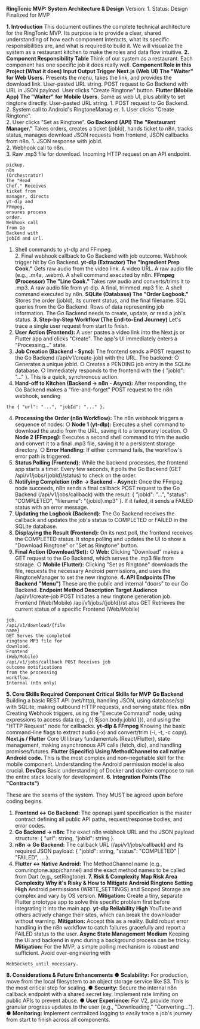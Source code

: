 **RingTonic MVP: System Architecture & Design**
Version: 1.
Status: Design Finalized for MVP

**1. Introduction**
This document outlines the complete technical architecture for the RingTonic MVP. Its
purpose is to provide a clear, shared understanding of how each component interacts,
what its specific responsibilities are, and what is required to build it. We will visualize
the system as a restaurant kitchen to make the roles and data flow intuitive.
**2. Component Responsibility Table**
Think of our system as a restaurant. Each component has one specific job it does
really well.
    **Component Role in this**
       **Project (What**
       **it does)**
          **Input Output Trigger**
    **Next.js (Web**
    **UI)**
       **The "Waiter"**
       **for Web Users.**
       Presents the
       menu, takes the
       link, and
       provides the
       download link.
          User-pasted
          URL string.
             POST request to
             Go Backend
             with URL in
             JSON payload.
                User clicks
                "Create
                Ringtone"
                button.
    **Flutter (Mobile**
    **App)**
       **The "Waiter"**
       **for Mobile**
       **Users.** Same as
       web UI, plus
       ability to set
       ringtone
       directly.
          User-pasted
          URL string.
             1. POST request
             to Go
             Backend.<br>2.
             System call to
             Android's
             RingtoneManag
             er.
                1. User clicks
                "Create
                Ringtone".<br>2.
                User clicks "Set
                as Ringtone".
    **Go Backend**
    **(API)**
       **The**
       **"Restaurant**
       **Manager."**
       Takes orders,
       creates a ticket
       (jobId), hands
       ticket to n8n,
       tracks status,
       manages
       download
          JSON requests
          from frontend,
          JSON callbacks
          from n8n.
             1. JSON
             response with
             jobId.<br>2.
             Webhook call to
             n8n.<br>3. Raw
             .mp3 file for
             download.
                Incoming HTTP
                request on an
                API endpoint.


```
pickup.
n8n
(Orchestrator)
The "Head
Chef." Receives
ticket from
manager, directs
yt-dlp and
FFmpeg,
ensures process
order.
Webhook call
from Go
Backend with
jobId and url.
```
1. Shell
commands to
yt-dlp and
FFmpeg.<br>2.
Final webhook
callback to Go
Backend with
job outcome.
    Webhook
    trigger hit by Go
    Backend.
**yt-dlp
(Extractor)
The "Ingredient
Prep Cook."**
Gets raw audio
from the video
link.
A video URL. A raw audio file
(e.g., .m4a,
.webm).
A shell
command
executed by
n8n.
**FFmpeg
(Processor)
The "Line
Cook."** Takes
raw audio and
converts/trims it
to .mp3.
A raw audio file
from yt-dlp.
A final, trimmed
.mp3 file.
A shell
command
executed by
n8n.
**SQLite
(Database)
The "Order
Logbook."**
Stores the order
(jobId), its
current status,
and the final
filename.
SQL queries
from the Go
Backend.
Rows of data
representing job
information.
The Go Backend
needs to create,
update, or read
a job's status.
**3. Step-by-Step Workflow (The End-to-End Journey)**
Let's trace a single user request from start to finish.
1. **User Action (Frontend):** A user pastes a video link into the Next.js or Flutter app
and clicks "Create". The app's UI immediately enters a "Processing..." state.
2. **Job Creation (Backend - Sync):** The frontend sends a POST request to the Go
Backend (/api/v1/create-job) with the URL. The backend:
○ Generates a unique jobId.
○ Creates a PENDING job entry in the SQLite database.
○ Immediately responds to the frontend with the { "jobId": "..." }. This is a quick,
synchronous action.
3. **Hand-off to Kitchen (Backend -> n8n - Async):** After responding, the Go
Backend makes a "fire-and-forget" POST request to the n8n webhook, sending


```
the { "url": "...", "jobId": "..." }.
```
4. **Processing the Order (n8n Workflow):** The n8n webhook triggers a sequence of
    nodes:
       ○ **Node 1 (yt-dlp):** Executes a shell command to download the audio from the
          URL, saving it to a temporary location.
       ○ **Node 2 (FFmpeg):** Executes a second shell command to trim the audio and
          convert it to a final .mp3 file, saving it to a persistent storage directory.
       ○ **Error Handling:** If either command fails, the workflow's error path is
          triggered.
5. **Status Polling (Frontend):** While the backend processes, the frontend app starts
    a timer. Every few seconds, it polls the Go Backend (GET
    /api/v1/jobs/{jobId}/status) to check on the order.
6. **Notifying Completion (n8n -> Backend - Async):** Once the FFmpeg node
    succeeds, n8n sends a final callback POST request to the Go Backend
    (/api/v1/jobs/callback) with the result: { "jobId": "...", "status": "COMPLETED",
    "filename": "{jobId}.mp3" }. If it failed, it sends a FAILED status with an error
    message.
7. **Updating the Logbook (Backend):** The Go Backend receives the callback and
    updates the job's status to COMPLETED or FAILED in the SQLite database.
8. **Displaying the Result (Frontend):** On its next poll, the frontend receives the
    COMPLETED status. It stops polling and updates the UI to show a "Download
    Ringtone" or "Set as Ringtone" button.
9. **Final Action (Download/Set):**
    ○ **Web:** Clicking "Download" makes a GET request to the Go Backend, which
       serves the .mp3 file from storage.
    ○ **Mobile (Flutter):** Clicking "Set as Ringtone" downloads the file, requests the
       necessary Android permissions, and uses the RingtoneManager to set the
       new ringtone.
**4. API Endpoints (The Backend "Menu")**
These are the public and internal "doors" to our Go Backend.
**Endpoint Method Description Target Audience**
/api/v1/create-job POST Initiates a new
ringtone generation
job.
Frontend
(Web/Mobile)
/api/v1/jobs/{jobId}/st
atus
GET Retrieves the current
status of a specific
Frontend
(Web/Mobile)


```
job.
/api/v1/download/{file
name}
GET Serves the completed
ringtone MP3 file for
download.
Frontend
(Web/Mobile)
/api/v1/jobs/callback POST Receives job
outcome notifications
from the processing
workflow.
Internal (n8n only)
```
**5. Core Skills Required**
    **Component Critical Skills for MVP**
    **Go Backend** Building a basic REST API (net/http), handling
       JSON, using database/sql with SQLite, making
       outbound HTTP requests, and serving static
       files.
    **n8n** Creating Webhook triggers, using the "Execute
       Command" node, using expressions to access
       data (e.g., {{ $json.body.jobId }}), and using the
       "HTTP Request" node for callbacks.
    **yt-dlp & FFmpeg** Knowing the basic command-line flags to
       extract audio (-x) and convert/trim (-i, -t, -c
       copy).
    **Next.js / Flutter** Core UI library fundamentals (React/Flutter),
       state management, making asynchronous API
       calls (fetch, dio), and handling
       promises/futures.
    **Flutter (Specific) Using MethodChannel to call native Android**
       **code.** This is the most complex and
       non-negotiable skill for the mobile component.
       Understanding the Android permission model is
       also crucial.
    **DevOps** Basic understanding of Docker and
       docker-compose to run the entire stack locally
       for development.
**6. Integration Points (The "Contracts")**


These are the seams of the system. They MUST be agreed upon before coding begins.

1. **Frontend <-> Go Backend:** The openapi.yaml specification is the master
    contract defining all public API paths, request/response bodies, and error codes.
2. **Go Backend -> n8n:** The exact n8n webhook URL and the JSON payload
    structure: { "url": string, "jobId": string }.
3. **n8n -> Go Backend:** The callback URL (/api/v1/jobs/callback) and its required
    JSON payload: { "jobId": string, "status": "COMPLETED" \| "FAILED", ... }.
4. **Flutter <-> Native Android:** The MethodChannel name (e.g.,
    com.ringtone.app/channel) and the exact method names to be called from Dart
    (e.g., setRingtone).
**7. Risk & Complexity Map
Risk Area Complexity Why it's Risky & How to
Mitigate
Android Ringtone Setting High** Android permissions
(WRITE_SETTINGS) and
Scoped Storage are complex
and vary by OS version.
**Mitigation:** Create a tiny,
separate Flutter prototype
app to solve this specific
problem first before
integrating it into the main
app.
**yt-dlp Reliability High** YouTube and others actively
change their sites, which can
break the downloader without
warning. **Mitigation:** Accept
this as a reality. Build robust
error handling in the n8n
workflow to catch failures
gracefully and report a FAILED
status to the user.
**Async State Management Medium** Keeping the UI and backend in
sync during a background
process can be tricky.
**Mitigation:** For the MVP, a
simple polling mechanism is
robust and sufficient. Avoid
over-engineering with


```
WebSockets until necessary.
```
**8. Considerations & Future Enhancements**
    ● **Scalability:** For production, move from the local filesystem to an object storage
       service like S3. This is the most critical step for scaling.
    ● **Security:** Secure the internal n8n callback endpoint with a shared secret key.
       Implement rate limiting on public APIs to prevent abuse.
    ● **User Experience:** For V2, provide more granular progress updates to the user
       (e.g., "Downloading," "Converting...").
    ● **Monitoring:** Implement centralized logging to easily trace a job's journey from
       start to finish across all components.


